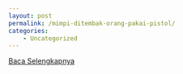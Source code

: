 ```yaml
---
layout: post
permalink: /mimpi-ditembak-orang-pakai-pistol/
categories:
    - Uncategorized
---
```


[Baca Selengkapnya](/10)